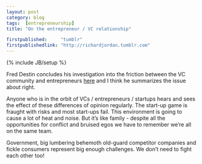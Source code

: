 ```yaml
---
layout: post
category: blog
tags:  [entrepreneurship]
title: "On the entrepreneur / VC relationship"

firstpublished:     "tumblr"
firstpublishedlink: "http://richardjordan.tumblr.com"
---
```

{% include JB/setup %}

Fred Destin concludes his investigation into the friction between the VC community and entrepreneurs [here](http://www.freddestin.com/blog/2009/12/the-arrogant-vc-a-view-from-the-trenches-full-length-version.html#comments) and I think he summarizes the issue about right.

Anyone who is in the orbit of VCs / entrepreneurs / startups hears and sees the effect of these differences of opinion regularly.  The start-up game is fraught with risks and most start-ups fail.  This environment is going to cause a lot of heat and noise.  But it’s like family - despite all the opportunities for conflict and bruised egos we have to remember we’re all on the same team.

Government, big lumbering behemoth old-guard competitor companies and fickle consumers represent big enough challenges.  We don’t need to fight each other too!
